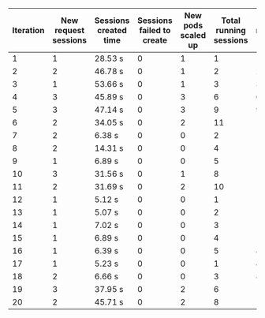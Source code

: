 | Iteration | New request sessions | Sessions created time | Sessions failed to create | New pods scaled up | Total running sessions | Total running pods | Max sessions per pod | Gaps | Sessions closed |
| --------- | -------------------- | --------------------- | ------------------------- | ------------------ | ---------------------- | ------------------ | -------------------- | ---- | --------------- |
| 1         | 1                    | 28.53 s               | 0                         | 1                  | 1                      | 1                  | 1                    | 0    | 1               |
| 2         | 2                    | 46.78 s               | 0                         | 1                  | 2                      | 2                  | 1                    | 0    | 0               |
| 3         | 1                    | 53.66 s               | 0                         | 1                  | 3                      | 3                  | 1                    | 0    | 0               |
| 4         | 3                    | 45.89 s               | 0                         | 3                  | 6                      | 6                  | 1                    | 0    | 0               |
| 5         | 3                    | 47.14 s               | 0                         | 3                  | 9                      | 9                  | 1                    | 0    | 0               |
| 6         | 2                    | 34.05 s               | 0                         | 2                  | 11                     | 11                 | 1                    | 0    | 11              |
| 7         | 2                    | 6.38 s                | 0                         | 0                  | 2                      | 11                 | 1                    | 9    | 0               |
| 8         | 2                    | 14.31 s               | 0                         | 0                  | 4                      | 11                 | 1                    | 7    | 0               |
| 9         | 1                    | 6.89 s                | 0                         | 0                  | 5                      | 11                 | 1                    | 6    | 0               |
| 10        | 3                    | 31.56 s               | 0                         | 1                  | 8                      | 12                 | 1                    | 4    | 0               |
| 11        | 2                    | 31.69 s               | 0                         | 2                  | 10                     | 14                 | 1                    | 4    | 10              |
| 12        | 1                    | 5.12 s                | 0                         | 0                  | 1                      | 14                 | 1                    | 13   | 0               |
| 13        | 1                    | 5.07 s                | 0                         | 0                  | 2                      | 11                 | 1                    | 9    | 0               |
| 14        | 1                    | 7.02 s                | 0                         | 0                  | 3                      | 11                 | 1                    | 8    | 0               |
| 15        | 1                    | 6.89 s                | 0                         | 0                  | 4                      | 11                 | 1                    | 7    | 0               |
| 16        | 1                    | 6.39 s                | 0                         | 0                  | 5                      | 8                  | 1                    | 3    | 5               |
| 17        | 1                    | 5.23 s                | 0                         | 0                  | 1                      | 8                  | 1                    | 7    | 0               |
| 18        | 2                    | 6.66 s                | 0                         | 0                  | 3                      | 8                  | 1                    | 5    | 0               |
| 19        | 3                    | 37.95 s               | 0                         | 2                  | 6                      | 10                 | 1                    | 4    | 0               |
| 20        | 2                    | 45.71 s               | 0                         | 2                  | 8                      | 12                 | 1                    | 4    | 0               |